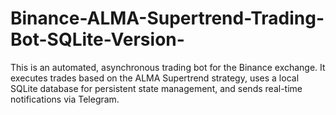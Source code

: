 # Binance-ALMA-Supertrend-Trading-Bot-SQLite-Version-
This is an automated, asynchronous trading bot for the Binance exchange. It executes trades based on the ALMA Supertrend strategy, uses a local SQLite database for persistent state management, and sends real-time notifications via Telegram.
